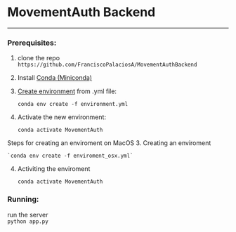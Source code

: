 # MovementAuth Backend
------

### Prerequisites:
1. clone the repo `https://github.com/FranciscoPalaciosA/MovementAuthBackend`<br>
2. Install [Conda (Miniconda)](https://docs.conda.io/en/latest/miniconda.html)
3. [Create environment](https://docs.conda.io/projects/conda/en/latest/user-guide/tasks/manage-environments.html#creating-an-environment-from-an-environment-yml-file) from .yml file: 

    `conda env create -f environment.yml`
4. Activate the new environment:

    `conda activate MovementAuth`

Steps for creating an enviroment on MacOS
3. Creating an enviroment  

    `conda env create -f enviroment_osx.yml`

4. Activiting the enviroment 

    `conda activate MovementAuth`

### Running:
run the server<br>
`python app.py`<br>
